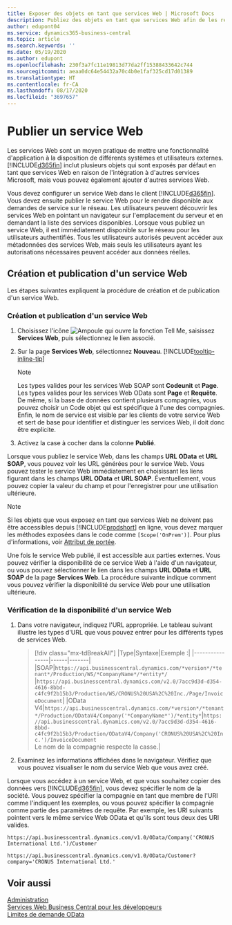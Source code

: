 ```yaml
---
title: Exposer des objets en tant que services Web | Microsoft Docs
description: Publiez des objets en tant que services Web afin de les rendre immédiatement disponibles pour votre solution Business Central.
author: edupont04
ms.service: dynamics365-business-central
ms.topic: article
ms.search.keywords: ''
ms.date: 05/19/2020
ms.author: edupont
ms.openlocfilehash: 230f3a7fc11e19813d77da2ff15388433642c744
ms.sourcegitcommit: aeaa0dc64e54432a70c4b0e1faf325cd17d01389
ms.translationtype: HT
ms.contentlocale: fr-CA
ms.lasthandoff: 08/17/2020
ms.locfileid: "3697657"
---
```

# <a name="publish-a-web-service"></a>Publier un service Web

Les services Web sont un moyen pratique de mettre une fonctionnalité d'application à la disposition de différents systèmes et utilisateurs externes. [!INCLUDE[d365fin](includes/d365fin_md.md)] inclut plusieurs objets qui sont exposés par défaut en tant que services Web en raison de l'intégration à d'autres services Microsoft, mais vous pouvez également ajouter d'autres services Web.  

Vous devez configurer un service Web dans le client [!INCLUDE[d365fin](includes/d365fin_md.md)]. Vous devez ensuite publier le service Web pour le rendre disponible aux demandes de service sur le réseau. Les utilisateurs peuvent découvrir les services Web en pointant un navigateur sur l'emplacement du serveur et en demandant la liste des services disponibles. Lorsque vous publiez un service Web, il est immédiatement disponible sur le réseau pour les utilisateurs authentifiés. Tous les utilisateurs autorisés peuvent accéder aux métadonnées des services Web, mais seuls les utilisateurs ayant les autorisations nécessaires peuvent accéder aux données réelles.

## <a name="creating-and-publishing-a-web-service"></a>Création et publication d'un service Web

Les étapes suivantes expliquent la procédure de création et de publication d'un service Web.  

<!--
    You can also create a new web service URL in [!INCLUDE [prodshort](includes/prodshort.md)] instead. Choose one of the following methods:

      - Use the **Create Data Set** action on the **Web Services** page
      - Use the **Set Up Reporting** Assisted Setup guide
      - Choose the **Edit in Excel** action in any lists
    -->

### <a name="to-create-and-publish-a-web-service"></a>Création et publication d'un service Web  

1. Choisissez l'icône ![Ampoule qui ouvre la fonction Tell Me](media/ui-search/search_small.png "Dites-moi ce que vous voulez faire"), saisissez **Services Web**, puis sélectionnez le lien associé.  
2. Sur la page **Services Web**, sélectionnez **Nouveau**. [!INCLUDE[tooltip-inline-tip](includes/tooltip-inline-tip_md.md)]  

    > [!NOTE]  
    > Les types valides pour les services Web SOAP sont **Codeunit** et **Page**. Les types valides pour les services Web OData sont **Page** et **Requête**.  
    > De même, si la base de données contient plusieurs compagnies, vous pouvez choisir un Code objet qui est spécifique à l'une des compagnies.  
    > Enfin, le nom de service est visible par les clients de votre service Web et sert de base pour identifier et distinguer les services Web, il doit donc être explicite.

3. Activez la case à cocher dans la colonne **Publié**.  

Lorsque vous publiez le service Web, dans les champs **URL OData** et **URL SOAP**, vous pouvez voir les URL générées pour le service Web. Vous pouvez tester le service Web immédiatement en choisissant les liens figurant dans les champs **URL OData** et **URL SOAP**. Éventuellement, vous pouvez copier la valeur du champ et pour l'enregistrer pour une utilisation ultérieure.  

> [!NOTE]
> Si les objets que vous exposez en tant que services Web ne doivent pas être accessibles depuis [!INCLUDE[prodshort](includes/prodshort.md)] en ligne, vous devez marquer les méthodes exposées dans le code comme `[Scope('OnPrem')]`. Pour plus d'informations, voir [Attribut de portée](/dynamics365/business-central/dev-itpro/developer/methods/devenv-scope-attribute).

Une fois le service Web publié, il est accessible aux parties externes. Vous pouvez vérifier la disponibilité de ce service Web à l'aide d'un navigateur, ou vous pouvez sélectionner le lien dans les champs **URL OData** et **URL SOAP** de la page **Services Web**. La procédure suivante indique comment vous pouvez vérifier la disponibilité du service Web pour une utilisation ultérieure.  

### <a name="to-verify-the-availability-of-a-web-service"></a>Vérification de la disponibilité d'un service Web  

1. Dans votre navigateur, indiquez l'URL appropriée. Le tableau suivant illustre les types d'URL que vous pouvez entrer pour les différents types de services Web.  

    > [!div class="mx-tdBreakAll"]
    > |Type|Syntaxe|Exemple :|
    > |----------------|------|-------|
    > |SOAP|`https://api.businesscentral.dynamics.com/*version*/*tenant*/Production/WS/*CompanyName*/*entity*/` |`https://api.businesscentral.dynamics.com/v2.0/7acc9d3d-d354-4616-8bbd-c4fc9f2b15b3/Production/WS/CRONUS%20USA%2C%20Inc./Page/InvoiceDocument`|
    > |OData V4|`https://api.businesscentral.dynamics.com/*version*/*tenant*/Production/ODataV4/Company('*CompanyName*')/*entity*`|`https://api.businesscentral.dynamics.com/v2.0/7acc9d3d-d354-4616-8bbd-c4fc9f2b15b3/Production/ODataV4/Company('CRONUS%20USA%2C%20Inc.')/InvoiceDocument`<br/>    Le nom de la compagnie respecte la casse.|

2. Examinez les informations affichées dans le navigateur. Vérifiez que vous pouvez visualiser le nom du service Web que vous avez créé.  

Lorsque vous accédez à un service Web, et que vous souhaitez copier des données vers [!INCLUDE[d365fin](includes/d365fin_md.md)], vous devez spécifier le nom de la société. Vous pouvez spécifier la compagnie en tant que membre de l'URI comme l'indiquent les exemples, ou vous pouvez spécifier la compagnie comme partie des paramètres de requête. Par exemple, les URI suivants pointent vers le même service Web OData et qu'ils sont tous deux des URI valides.  

```
https://api.businesscentral.dynamics.com/v1.0/OData/Company('CRONUS International Ltd.')/Customer  
```

```
https://api.businesscentral.dynamics.com/v1.0/OData/Customer?company='CRONUS International Ltd.'  
```

## <a name="see-also"></a>Voir aussi

[Administration](admin-setup-and-administration.md)  
[Services Web Business Central pour les développeurs](/dynamics365/business-central/dev-itpro/webservices/web-services)  
[Limites de demande OData](/dynamics365/business-central/dev-itpro/administration/operational-limits-online#ODataServices)  
